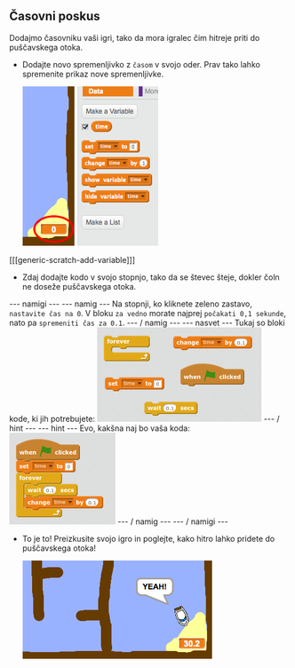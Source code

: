 ## Časovni poskus

Dodajmo časovniku vaši igri, tako da mora igralec čim hitreje priti do puščavskega otoka.

+ Dodajte novo spremenljivko z `časom` v svojo oder. Prav tako lahko spremenite prikaz nove spremenljivke.
    
    ![screenshot](images/boat-variable.png)

[[[generic-scratch-add-variable]]]

+ Zdaj dodajte kodo v svojo stopnjo, tako da se števec šteje, dokler čoln ne doseže puščavskega otoka.

\--- namigi \--- \--- namig \--- Na stopnji, ko kliknete zeleno zastavo</code>, `nastavite čas na 0`. V bloku `za vedno` morate najprej `počakati 0,1 sekunde`, nato pa `spremeniti čas za 0.1`. \--- / namig \--- \--- nasvet \--- Tukaj so bloki kode, ki jih potrebujete: ![screenshot](images/boat-time-blocks.png) \--- / hint \--- \--- hint \--- Evo, kakšna naj bo vaša koda: ![screenshot](images/boat-time-code.png) \--- / namig \--- \--- / namigi \---

+ To je to! Preizkusite svojo igro in poglejte, kako hitro lahko pridete do puščavskega otoka!
    
    ![screenshot](images/boat-variable-test.png)